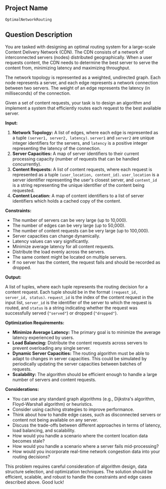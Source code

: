 ## Project Name

`OptimalNetworkRouting`

## Question Description

You are tasked with designing an optimal routing system for a large-scale Content Delivery Network (CDN). The CDN consists of a network of interconnected servers (nodes) distributed geographically. When a user requests content, the CDN needs to determine the best server to serve the content from, minimizing latency and maximizing throughput.

The network topology is represented as a weighted, undirected graph. Each node represents a server, and each edge represents a network connection between two servers. The weight of an edge represents the latency (in milliseconds) of the connection.

Given a set of content requests, your task is to design an algorithm and implement a system that efficiently routes each request to the best available server.

**Input:**

1.  **Network Topology:** A list of edges, where each edge is represented as a tuple `(server1, server2, latency)`. `server1` and `server2` are unique integer identifiers for the servers, and `latency` is a positive integer representing the latency of the connection.
2.  **Server Capacities:** A map of server identifiers to their current processing capacity (number of requests that can be handled concurrently).
3.  **Content Requests:** A list of content requests, where each request is represented as a tuple `(user_location, content_id)`. `user_location` is a server identifier representing the user's closest server, and `content_id` is a string representing the unique identifier of the content being requested.
4.  **Content Location:** A map of content identifiers to a list of server identifiers which holds a cached copy of the content.

**Constraints:**

*   The number of servers can be very large (up to 10,000).
*   The number of edges can be very large (up to 50,000).
*   The number of content requests can be very large (up to 100,000).
*   Server capacities can change dynamically.
*   Latency values can vary significantly.
*   Minimize average latency for all content requests.
*   Distribute the load evenly across the servers.
*   The same content might be located on multiple servers.
*   If no server has the content, the request fails and should be recorded as dropped.

**Output:**

A list of tuples, where each tuple represents the routing decision for a content request. Each tuple should be in the format `(request_id, server_id, status)`. `request_id` is the index of the content request in the input list, `server_id` is the identifier of the server to which the request is routed, and `status` is a string indicating whether the request was successfully served (`"served"`) or dropped (`"dropped"`).

**Optimization Requirements:**

*   **Minimize Average Latency:** The primary goal is to minimize the average latency experienced by users.
*   **Load Balancing:** Distribute the content requests across servers to prevent overloading any single server.
*   **Dynamic Server Capacities:** The routing algorithm must be able to adapt to changes in server capacities. This could be simulated by periodically updating the server capacities between batches of requests.
*   **Scalability:** The algorithm should be efficient enough to handle a large number of servers and content requests.

**Considerations:**

*   You can use any standard graph algorithms (e.g., Dijkstra's algorithm, Floyd-Warshall algorithm) or heuristics.
*   Consider using caching strategies to improve performance.
*   Think about how to handle edge cases, such as disconnected servers or content not being available on any server.
*   Discuss the trade-offs between different approaches in terms of latency, load balancing, and scalability.
*   How would you handle a scenario where the content location data becomes stale?
*   How would you handle a scenario where a server fails mid-processing?
*   How would you incorporate real-time network congestion data into your routing decisions?

This problem requires careful consideration of algorithm design, data structure selection, and optimization techniques. The solution should be efficient, scalable, and robust to handle the constraints and edge cases described above. Good luck!
